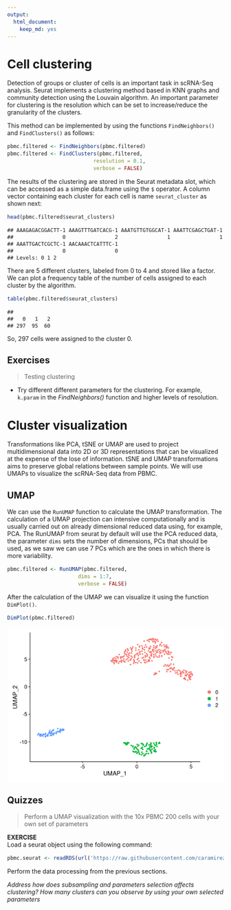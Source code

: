 ```yaml
---
output:
  html_document:
    keep_md: yes
---
```





# Cell clustering


Detection of groups or cluster of cells is an important task in scRNA-Seq 
analysis. Seurat implements a clustering method based in KNN graphs and 
community detection using the Louvain algorithm. An important parameter
for clustering is the resolution which can be set to increase/reduce the
granularity of the clusters.

This method can be implemented by using the functions `FindNeighbors()` and
`FindClusters()` as follows:


```r
pbmc.filtered <- FindNeighbors(pbmc.filtered)
pbmc.filtered <- FindClusters(pbmc.filtered, 
                            resolution = 0.1, 
                            verbose = FALSE)
```


The results of the clustering are stored in the Seurat metadata slot, which
can be accessed as a simple data.frame using the `$` operator. A column vector
containing each cluster for each cell is name `seurat_cluster` as shown next:



```r
head(pbmc.filtered$seurat_clusters)
```

```
## AAAGAGACGGACTT-1 AAAGTTTGATCACG-1 AAATGTTGTGGCAT-1 AAATTCGAGCTGAT-1 
##                0                2                1                1 
## AAATTGACTCGCTC-1 AACAAACTCATTTC-1 
##                0                0 
## Levels: 0 1 2
```


There are 5 different clusters, labeled from 0 to 4 and stored like a factor.
We can plot a frequency table of the number of cells assigned to each cluster
by the algorithm.



```r
table(pbmc.filtered$seurat_clusters) 
```

```
## 
##   0   1   2 
## 297  95  60
```

So, 297 cells were assigned to the cluster 0.

## Exercises

> Testing clustering 

 * Try different different parameters for the clustering. For example,
`k.param` in the *FindNeighbors()* function and higher levels of
resolution.



# Cluster visualization


Transformations like PCA, tSNE or UMAP are used to project multidimensional
data into 2D or 3D representations that can be visualized at the expense
of the lose of information. tSNE and UMAP transformations aims to preserve
global relations between sample points. We will use UMAPs to visualize the
scRNA-Seq data from PBMC.


## UMAP

We can use the `RunUMAP` function to calculate the UMAP transformation. The 
calculation of a UMAP projection can intensive computationally and is 
usually carried out on already dimensional reduced data using, for example,
PCA. The RunUMAP from seurat by default will use the PCA reduced data, the
parameter `dims` sets the number of dimensions, PCs that should be used, as
we saw we can use 7 PCs which are the ones in which there is more variability.



```r
pbmc.filtered <- RunUMAP(pbmc.filtered, 
                       dims = 1:7, 
                       verbose = FALSE)
```

After the calculation of the UMAP we can visualize it using the function
`DimPlot()`.



```r
DimPlot(pbmc.filtered)
```

<img src="05-Cluster_visualization_files/figure-html/umap_plot-1.png" style="display: block; margin: auto;" />


## Quizzes


> Perform a UMAP visualization with the 10x PBMC 200 cells with your own set
of parameters


**EXERCISE**
<br>
Load a seurat object using the following command:


```r
pbmc.seurat <- readRDS(url('https://raw.githubusercontent.com/caramirezal/caramirezal.github.io/master/bookdown-minimal/data/pbmc_10X_250_cells.seu.rds'))
```

Perform the data processing from the previous sections.




*Address how does subsampling and parameters selection affects clustering? How
many clusters can you observe by using your own selected parameters*

